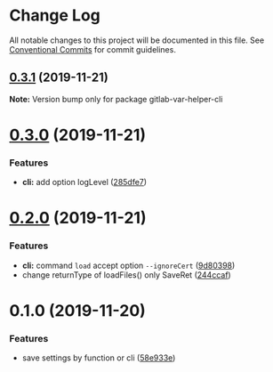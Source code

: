 # Change Log

All notable changes to this project will be documented in this file.
See [Conventional Commits](https://conventionalcommits.org) for commit guidelines.

## [0.3.1](https://github.com/waitingsong/gitlab-var-helper/compare/v0.3.0...v0.3.1) (2019-11-21)

**Note:** Version bump only for package gitlab-var-helper-cli





# [0.3.0](https://github.com/waitingsong/gitlab-var-helper/compare/v0.2.0...v0.3.0) (2019-11-21)


### Features

* **cli:** add option logLevel ([285dfe7](https://github.com/waitingsong/gitlab-var-helper/commit/285dfe7c3a0ae1005e2a2de257fa60f43d0d6725))





# [0.2.0](https://github.com/waitingsong/gitlab-var-helper/compare/v0.1.0...v0.2.0) (2019-11-21)


### Features

* **cli:** command `load` accept option `--ignoreCert` ([9d80398](https://github.com/waitingsong/gitlab-var-helper/commit/9d803981c5af6dc30cca909810bdcde6885a7cc0))
* change returnType of loadFiles() only SaveRet ([244ccaf](https://github.com/waitingsong/gitlab-var-helper/commit/244ccaf5777bdc0123b3c0ac3eea1231c4b9b30d))





# 0.1.0 (2019-11-20)


### Features

* save settings by function or cli ([58e933e](https://github.com/waitingsong/gitlab-var-helper/commit/58e933e72d072c8610ded219e202f11e8b5140a1))
